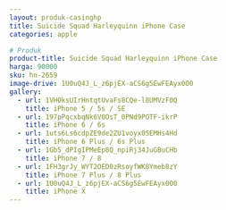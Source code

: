 ```yaml
---
layout: produk-casinghp
title: Suicide Squad Harleyquinn iPhone Case
categories: apple

# Produk
product-title: Suicide Squad Harleyquinn iPhone Case
harga: 90000
sku: hn-2659
image-drive: 1U0uQ4J_L_z6pjEX-aCS6g5EwFEAyx0O0
gallery:
  - url: 1VHOksUIrHntqtUvaFs8CQe-l8UMVzF0Q
    title: iPhone 5 / 5s / SE
  - url: 197pPqcxbqNk6V0OsT_0PNd9POTF-ikrP
    title: iPhone 6 / 6s
  - url: 1uts6Ls6cdpZE9de2ZU1voyx0SEMHs4Hd
    title: iPhone 6 Plus / 6s Plus
  - url: 1Gb5_dPIgIPMeEp8Q_npiRj34JuGBuCHb
    title: iPhone 7 / 8
  - url: 1FH3grJy_WYT2OED0zRsoyfWK8Ymeb8zY
    title: iPhone 7 Plus / 8 Plus
  - url: 1U0uQ4J_L_z6pjEX-aCS6g5EwFEAyx0O0
    title: iPhone X
---
```

